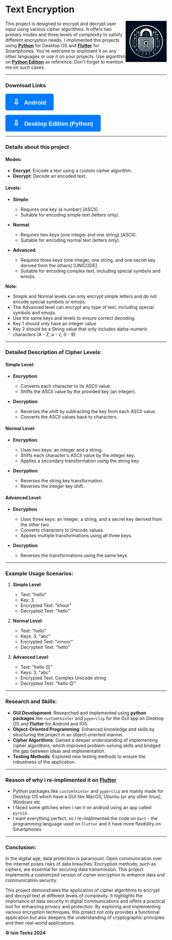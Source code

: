 # Text Encryption

<img src="logo.jpeg" width="128" height="128" alt="text-encryption" align="right" />

This project is designed to encrypt and decrypt user input using various cipher algorithms. It offers two primary modes and three levels of complexity to satisfy different encryption needs. I implimented this projects using <b>[Python](https://github.com/ivin-titus/Text-Encryption/tree/master/text_encryption_python)</b> for Desktop OS and <b>[Flutter](https://github.com/ivin-titus/Text-Encryption/tree/master/text_encryption_flutter)</b> for Smartphones. You're welcome to impliment it on any other languages or use it on your projects. Use algorithm on <b>[Python Edition](https://github.com/ivin-titus/Text-Encryption/tree/master/text_encryption_python)</b> as reference. Don't forget to mention me on such cases.

---

### Download Links

<b> <a href="https://github.com/ivin-titus/Text-Encryption/releases/download/apk/Text.Encryption.apk" style="display: inline-block; padding: 12px 24px; font-size: 18px; color: white; background-color: #007BFF; border-radius: 5px; text-align: center; text-decoration: none; font-family: Arial, sans-serif;">
    <span style="font-size: 24px; margin-right: 10px;">&#8681;</span> <b>Android</b>
</a></b>

<b> <a href="https://github.com/ivin-titus/Text-Encryption/releases/download/py/text_encryption_python.zip" style="display: inline-block; padding: 12px 24px; font-size: 18px; color: white; background-color: #007BFF; border-radius: 5px; text-align: center; text-decoration: none; font-family: Arial, sans-serif;">
    <span style="font-size: 24px; margin-right: 10px;">&#8681;</span> <b>Desktop Edition (Python)</b>
</a></b>
<br> 

---

### Details about this project

#### Modes:

- **Encrypt**: Encode a text using a custom cipher algorithm.
- **Decrypt**: Decode an encoded text.

#### Levels:

- **Simple**: 
    - Requires one key (a number) [ASCII].
    - Suitable for encoding simple text (letters only).
- **Normal**: 
    - Requires two keys (one integer and one string) [ASCII].
    - Suitable for encoding normal text (letters only).
      
- **Advanced**: 
    - Requires three keys (one integer, one string, and one secret key derived from the others) [UNICODE].
    - Suitable for encoding complex text, including special symbols and emojis.

**Note**:
- Simple and Normal levels can only encrypt simple letters and do not encode special symbols or emojis.
- The Advanced level can encrypt any type of text, including special symbols and emojis.
- Use the same keys and levels to ensure correct decoding.
- Key 1 should only have an integer value
- Key 2 should be a String value that only includes alpha-numeric characters (A - Z, a - z, 0 - 9)

---

### Detailed Description of Cipher Levels:

#### Simple Level:

- **Encryption**:
  - Converts each character to its ASCII value.
  - Shifts the ASCII value by the provided key (an integer).
  
- **Decryption**:
  - Reverses the shift by subtracting the key from each ASCII value.
  - Converts the ASCII values back to characters.

#### Normal Level:

- **Encryption**:
  - Uses two keys: an integer and a string.
  - Shifts each character's ASCII value by the integer key.
  - Applies a secondary transformation using the string key. 

- **Decryption**:
  - Reverses the string key transformation.
  - Reverses the integer key shift.

#### Advanced Level:

- **Encryption**:
  - Uses three keys: an integer, a string, and a secret key derived from the other two.
  - Converts characters to Unicode values.
  - Applies multiple transformations using all three keys.

- **Decryption**:
  - Reverses the transformations using the same keys.
  

---

### Example Usage Scenarios:

1. **Simple Level**:
   - Text: "hello"
   - Key: 3
   - Encrypted Text: "khoor"
   - Decrypted Text: "hello"

2. **Normal Level**:
   - Text: "hello"
   - Keys: 3, "abc"
   - Encrypted Text: "mnoor"
   - Decrypted Text: "hello"

3. **Advanced Level**:
   - Text: "hello 😊"
   - Keys: 3, "abc"
   - Encrypted Text: Complex Unicode string
   - Decrypted Text: "hello 😊"

---

### Research and Skills:

- **GUI Development**: Researched and implemented using <b>python packages</b> like `customtkinter` and `pyperclip` for the GUI app on Desktop OS and <b>Flutter</b> for Android and IOS.
- **Object-Oriented Programming**: Enhanced knowledge and skills by structuring the project in an object-oriented manner.
- **Cipher Algorithms**: Gained a deeper understanding of implementing cipher algorithms, which improved problem-solving skills and bridged the gap between ideas and implementation.
- **Testing Methods**: Explored new testing methods to ensure the robustness of the application.

---

### Reason of why i re-implimented it on <b>[Flutter](https://github.com/ivin-titus/Text-Encryption/tree/master/text_encryption_flutter)</b>
- Python packages like `customtkinter` and `pyperclip` are mainly made for Desktop OS which have a GUI like MacOS, Ubuntu (or any other linux), Windows etc
- I faced some glitches when i ran it on android using an app called `pyroid`.
- I want everything perfect, so i re-implimented the code on `Dart` - the programming language used on `Flutter` and it have more flexibility on Smartphones  

---

### Conclusion:

In the digital age, data protection is paramount. Open communication over the internet poses risks of data breaches. Encryption methods, such as ciphers, are essential for securing data transmission. This project implements a customized version of cipher encryption to enhance data and communication security.

This project demonstrates the application of cipher algorithms to encrypt and decrypt text at different levels of complexity. It highlights the importance of data security in digital communications and offers a practical tool for enhancing privacy and protection. By exploring and implementing various encryption techniques, this project not only provides a functional application but also deepens the understanding of cryptographic principles and their real-world applications.

<b> ©️ Ivin Techz 2024</b>
